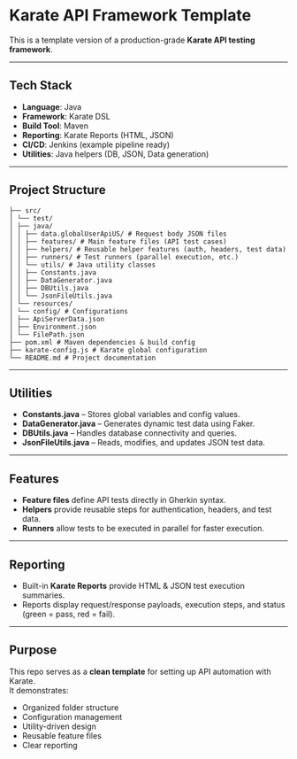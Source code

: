 # Karate API Framework Template

This is a template version of a production-grade **Karate API testing framework**.  


---

## Tech Stack
- **Language**: Java
- **Framework**: Karate DSL
- **Build Tool**: Maven
- **Reporting**: Karate Reports (HTML, JSON)
- **CI/CD**: Jenkins (example pipeline ready)
- **Utilities**: Java helpers (DB, JSON, Data generation)

---

## Project Structure
```Karate_API_Framework_Template/
├── src/
│ └── test/
│ ├── java/
│ │ ├── data.globalUserApiUS/ # Request body JSON files
│ │ ├── features/ # Main feature files (API test cases)
│ │ ├── helpers/ # Reusable helper features (auth, headers, test data)
│ │ ├── runners/ # Test runners (parallel execution, etc.)
│ │ └── utils/ # Java utility classes
│ │ ├── Constants.java
│ │ ├── DataGenerator.java
│ │ ├── DBUtils.java
│ │ └── JsonFileUtils.java
│ └── resources/
│ └── config/ # Configurations
│ ├── ApiServerData.json
│ ├── Environment.json
│ └── FilePath.json
├── pom.xml # Maven dependencies & build config
├── karate-config.js # Karate global configuration
└── README.md # Project documentation
```


---

## Utilities
- **Constants.java** – Stores global variables and config values.
- **DataGenerator.java** – Generates dynamic test data using Faker.
- **DBUtils.java** – Handles database connectivity and queries.
- **JsonFileUtils.java** – Reads, modifies, and updates JSON test data.

---

## Features
- **Feature files** define API tests directly in Gherkin syntax.
- **Helpers** provide reusable steps for authentication, headers, and test data.
- **Runners** allow tests to be executed in parallel for faster execution.

---

## Reporting
- Built-in **Karate Reports** provide HTML & JSON test execution summaries.
- Reports display request/response payloads, execution steps, and status (green = pass, red = fail).

---

## Purpose
This repo serves as a **clean template** for setting up API automation with Karate.  
It demonstrates:
- Organized folder structure
- Configuration management
- Utility-driven design
- Reusable feature files
- Clear reporting


